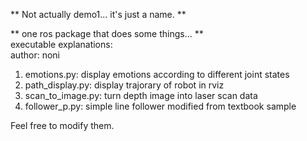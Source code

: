 ** Not actually demo1... it's just a name. **  

** one ros package that does some things... **  
executable explanations:  
author: noni  
1. emotions.py: display emotions according to different joint states  
2. path_display.py: display trajorary of robot in rviz  
3. scan_to_image.py: turn depth image into laser scan data  
4. follower_p.py: simple line follower modified from textbook sample  
  
Feel free to modify them.   
